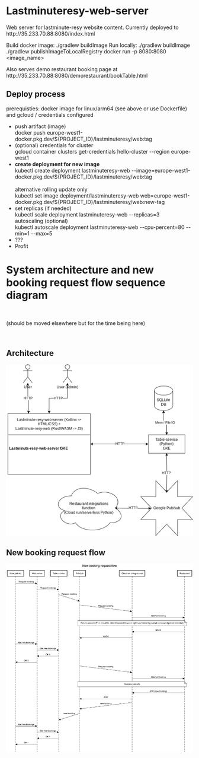 <h1>Lastminuteresy-web-server</h1>

<p>
Web server for lastminute-resy website content.
Currently deployed to <a>http://35.233.70.88:8080/index.html</a> 

Build docker image: ./gradlew buildImage
Run locally:
./gradlew buildImage
./gradlew publishImageToLocalRegistry
docker run -p 8080:8080 <image_name>
</p>

<p>
Also serves demo restaurant booking page at 
<a>http://35.233.70.88:8080/demorestaurant/bookTable.html</a>
</p>

<h2>Deploy process</h2>
<p>prerequisties: docker image for linux/arm64 (see above or use Dockerfile) and gcloud / credentials configured</p>
<ul>
<li>push artifact (image) <br>
docker push europe-west1-docker.pkg.dev/${PROJECT_ID}/lastminuteresy/web:tag</li>
<li>(optional) credentials for cluster<br>
gcloud container clusters get-credentials hello-cluster --region europe-west1</li>
<li><strong>create deployment for new image</strong><br>
kubectl create deployment lastminuteresy-web --image=europe-west1-docker.pkg.dev/${PROJECT_ID}/lastminuteresy/web:tag</li>
<br>alternative rolling update only <br>
kubectl set image deployment/lastminuteresy-web web=europe-west1-docker.pkg.dev/${PROJECT_ID}/lastminuteresy/web:new-tag
<li>set replicas (if needed)<br>
kubectl scale deployment lastminuteresy-web --replicas=3
<br>autoscaling (optional)<br>
kubectl autoscale deployment lastminuteresy-web --cpu-percent=80 --min=1 --max=5
<li>???</li>
<li>Profit</li>
</ul>

<h1>System architecture and new booking request flow sequence diagram</h1>
<br>
<p>(should be moved elsewhere but for the time being here)</p>
<br>
<h2>Architecture</h2>
<img src="lastminuteresy_architecture_1.0.drawio.png">
<h2>New booking request flow</h2>
<img src="lastminuteresy_1.0.png">